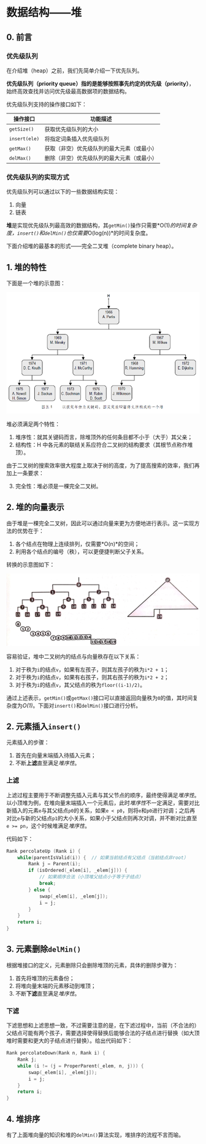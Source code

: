 # 数据结构——堆
## 0. 前言
### 优先级队列
在介绍堆（heap）之前，我们先简单介绍一下优先队列。

**优先级队列（priority queue）**指的是能够按照事先约定的**优先级（priority）**，始终高效查找并访问优先级最高数据项的数据结构。

优先级队列支持的操作接口如下：

操作接口 | 功能描述
---|---
``getSize()`` | 获取优先级队列的大小
``insert(ele)`` | 将指定词条插入优先级队列
``getMax()`` | 获取（非空）优先级队列的最大元素（或最小）
``delMax()`` | 删除（非空）优先级队列的最大元素（或最小）

### 优先级队列的实现方式
优先级队列可以通过以下的一些数据结构实现：
1. 向量
2. 链表

**堆**是实现优先级队列最高效的数据结构，其``getMin()``操作只需要*O(1)*的时间复杂度，``insert()``和``delMin()``也仅需要*O(log(n))*的时间复杂度。

下面介绍堆的最基本的形式——完全二叉堆（complete binary heap）。

## 1. 堆的特性
下面是一个堆的示意图：

![img](../../Images/Heap/heap.jpg)

堆必须满足两个特性：
1. 堆序性：就其关键码而言，除堆顶外的任何条目都不小于（大于）其父亲；
2. 结构性：H 中各元素的联结关系应符合二叉树的结构要求（其根节点称作堆顶）。

由于二叉树的搜索效率很大程度上取决于树的高度，为了提高搜索的效率，我们再加上一条要求：

3. 完全性：堆必须是一棵完全二叉树。

## 2. 堆的向量表示
由于堆是一棵完全二叉树，因此可以通过向量来更为方便地进行表示。这一实现方法的优势在于：
1. 各个结点在物理上连续排列，仅需要*O(n)*的空间；
2. 利用各个结点的编号（秩），可以更便捷判断父子关系。

转换的示意图如下：

![img](../../Images/Heap/heap-vector.jpg)

容易验证，堆中二叉树内的结点与向量秩存在以下关系：
1. 对于秩为``i``的结点``v``，如果有左孩子，则其左孩子的秩为``i*2 + 1``；
2. 对于秩为``i``的结点``v``，如果有右孩子，则其右孩子的秩为``i*2 + 2``；
3. 对于秩为``i``的结点``v``，其父结点的秩为``floor((i-1)/2)``。

通过上述表示，``getMin()``或``getMax()``接口可以直接返回向量秩为``0``的值，其时间复杂度为*O(1)*。下面对``insert()``和``delMin()``接口进行分析。

## 2. 元素插入``insert()``
元素插入的步骤：
1. 首先在向量末端插入待插入元素；
2. 不断**上滤**直至满足*堆序性*。

### 上滤
上滤过程主要用于不断调整先插入元素与其父节点的顺序，最终使得满足*堆序性*。以小顶堆为例，在堆向量末端插入一个元素后，此时*堆序性*不一定满足，需要对比新插入的元素``e``与其父结点``p0``的关系，如果``e < p0``，则将``e``和``p0``进行对调；之后再对比``e``与新的父结点``p1``的大小关系，如果小于父结点则再次对调，并不断对比直至``e >= pn``，这个时候堆满足*堆序性*。

代码如下：
```c++
Rank percolateUp (Rank i) {
    while(parentIsValid(i)) {  // 如果当前结点有父结点（当前结点非root）
        Rank j = Parent(i);
        if (isOrdered(_elem[i], _elem[j])) {
            // 如果顺序合法（小顶堆父结点小于等于子结点）
            break;
        } else {
            swap(_elem[i], _elem[j]);
            i = j;
        }
    }
    return i;
}
```

## 3. 元素删除``delMin()``
根据堆接口的定义，元素删除只会删除堆顶的元素，具体的删除步骤为：
1. 首先将堆顶的元素备份；
2. 将堆向量末端的元素移动到堆顶；
3. 不断**下滤**直至满足*堆序性*。

### 下滤
下滤思想和上滤思想一致，不过需要注意的是，在下滤过程中，当前（不合法的）父结点可能有两个孩子，需要选择使得替换后能够合法的子结点进行替换（如大顶堆时需要和更大的子结点进行替换）。给出代码如下：
```c++
Rank percolateDown(Rank n, Rank i) {
    Rank j;
    while (i != (j = ProperParent(_elem, n, j))) {
        swap(_elem[i], _elem[j]);
        i = j;
    }
    return i;
}
```

## 4. 堆排序
有了上面堆向量的知识和堆的``delMin()``算法实现，堆排序的流程不言而喻。
